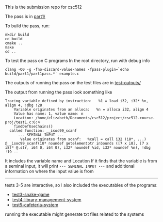 This is the submission repo for csc512

The pass is in [part1/](part1/)

To build the pass, run:
```
mkdir build
cd build
cmake ..
make
cd ..
```

To test the pass on C programs
In the root directory, run with debug info
```
clang -O0 -g -fno-discard-value-names -fpass-plugin=`echo build/part1/part1pass.*` example.c
```

The outputs of running the pass on the test files are in [test-outputs/](test-outputs/)

The output from running the pass look something like
```
Tracing variable defined by instruction:   %1 = load i32, i32* %n, align 4, !dbg !28
	Variable originates from an alloca:   %n = alloca i32, align 4
	Value has name: 1, value name: n
	Location: /home/elizabeth/Documents/csc512/project/csc512-course-proj/test1.c:6:4
	findDefUseChains()
  called function: __isoc99_scanf
	  --- SEMINAL INPUT ---
	   Value originates from scanf:   %call = call i32 (i8*, ...) @__isoc99_scanf(i8* noundef getelementptr inbounds ([7 x i8], [7 x i8]* @.str, i64 0, i64 0), i32* noundef %id, i32* noundef %n), !dbg !19 --
```

It includes the variable name and Location
If it finds that the variable is from a seminal input, it will print `--- SEMINAL INPUT ---` and additional information on where the input value is from

---


tests 3-5 are interactive, so I also included the executables of the programs:
- [test3-snake-game](test3-snake-game)
- [test4-library-management-system](test4-library-management-system)
- [test5-cafeteria-system](test5-cafeteria-system)

running the executable might generate txt files related to the systems

